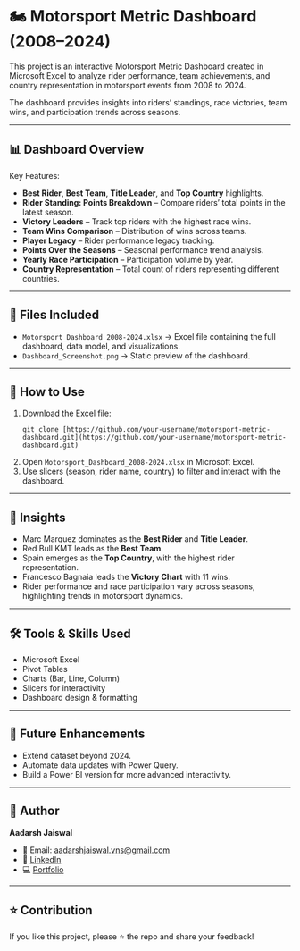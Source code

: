 # 🏍️ Motorsport Metric Dashboard (2008–2024)

This project is an interactive Motorsport Metric Dashboard created in Microsoft Excel to analyze rider performance, team achievements, and country representation in motorsport events from 2008 to 2024.

The dashboard provides insights into riders’ standings, race victories, team wins, and participation trends across seasons.

---

## 📊 Dashboard Overview

Key Features:

* **Best Rider**, **Best Team**, **Title Leader**, and **Top Country** highlights.
* **Rider Standing: Points Breakdown** – Compare riders’ total points in the latest season.
* **Victory Leaders** – Track top riders with the highest race wins.
* **Team Wins Comparison** – Distribution of wins across teams.
* **Player Legacy** – Rider performance legacy tracking.
* **Points Over the Seasons** – Seasonal performance trend analysis.
* **Yearly Race Participation** – Participation volume by year.
* **Country Representation** – Total count of riders representing different countries.

---

## 📂 Files Included

* `Motorsport_Dashboard_2008-2024.xlsx` → Excel file containing the full dashboard, data model, and visualizations.
* `Dashboard_Screenshot.png` → Static preview of the dashboard.

---

## 🚀 How to Use

1.  Download the Excel file:
    ```
    git clone [https://github.com/your-username/motorsport-metric-dashboard.git](https://github.com/your-username/motorsport-metric-dashboard.git)
    ```
2.  Open `Motorsport_Dashboard_2008-2024.xlsx` in Microsoft Excel.
3.  Use slicers (season, rider name, country) to filter and interact with the dashboard.

---

## 🔎 Insights

* Marc Marquez dominates as the **Best Rider** and **Title Leader**.
* Red Bull KMT leads as the **Best Team**.
* Spain emerges as the **Top Country**, with the highest rider representation.
* Francesco Bagnaia leads the **Victory Chart** with 11 wins.
* Rider performance and race participation vary across seasons, highlighting trends in motorsport dynamics.

---

## 🛠️ Tools & Skills Used

* Microsoft Excel
* Pivot Tables
* Charts (Bar, Line, Column)
* Slicers for interactivity
* Dashboard design & formatting

---

## 📌 Future Enhancements

* Extend dataset beyond 2024.
* Automate data updates with Power Query.
* Build a Power BI version for more advanced interactivity.

---

## 👤 Author

**Aadarsh Jaiswal**

* 📧 Email: aadarshjaiswal.vns@gmail.com
* 🔗 [LinkedIn](https://www.linkedin.com/in/aadarsh-jaiswal/)
* 💻 [Portfolio](https://aadarshjaiswalvns.github.io/Data-Analytics-Portfolio)
---

## ⭐ Contribution

If you like this project, please ⭐ the repo and share your feedback!
